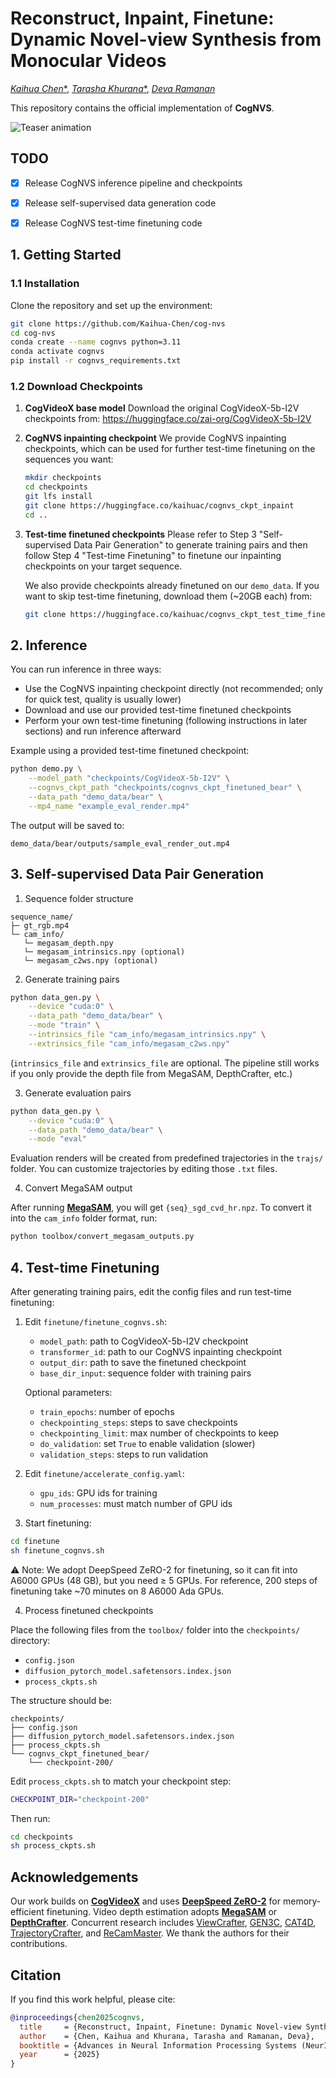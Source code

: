 # Reconstruct, Inpaint, Finetune: Dynamic Novel-view Synthesis from Monocular Videos

[*Kaihua Chen<sup>*</sup>*](https://www.linkedin.com/in/kaihuac/), [*Tarasha Khurana<sup>*</sup>*](https://www.cs.cmu.edu/~tkhurana/), [*Deva Ramanan*](https://www.cs.cmu.edu/~deva/)

This repository contains the official implementation of **CogNVS**.

![Teaser animation](assets/cognvs.gif)

## TODO

- [x] Release CogNVS inference pipeline and checkpoints

- [x] Release self-supervised data generation code

- [x] Release CogNVS test-time finetuning code

## 1. Getting Started

### 1.1 Installation

Clone the repository and set up the environment:

```bash
git clone https://github.com/Kaihua-Chen/cog-nvs
cd cog-nvs
conda create --name cognvs python=3.11
conda activate cognvs
pip install -r cognvs_requirements.txt
```

### 1.2 Download Checkpoints

1. **CogVideoX base model**
    Download the original CogVideoX-5b-I2V checkpoints from:
    https://huggingface.co/zai-org/CogVideoX-5b-I2V

2. **CogNVS inpainting checkpoint**
    We provide CogNVS inpainting checkpoints, which can be used for further test-time finetuning on the sequences you want:

   ```bash
   mkdir checkpoints
   cd checkpoints
   git lfs install
   git clone https://huggingface.co/kaihuac/cognvs_ckpt_inpaint
   cd ..
   ```

3. **Test-time finetuned checkpoints**
    Please refer to Step 3 "Self-supervised Data Pair Generation" to generate training pairs and then follow Step 4 "Test-time Finetuning" to finetune our inpainting checkpoints on your target sequence.

   We also provide checkpoints already finetuned on our `demo_data`. If you want to skip test-time finetuning, download them (~20GB each) from:

   ```bash
   git clone https://huggingface.co/kaihuac/cognvs_ckpt_test_time_finetuned
   ```

## 2. Inference

You can run inference in three ways:

- Use the CogNVS inpainting checkpoint directly (not recommended; only for quick test, quality is usually lower)
- Download and use our provided test-time finetuned checkpoints
- Perform your own test-time finetuning (following instructions in later sections) and run inference afterward

Example using a provided test-time finetuned checkpoint:

```bash
python demo.py \
    --model_path "checkpoints/CogVideoX-5b-I2V" \
    --cognvs_ckpt_path "checkpoints/cognvs_ckpt_finetuned_bear" \
    --data_path "demo_data/bear" \
    --mp4_name "example_eval_render.mp4"
```

The output will be saved to:

```
demo_data/bear/outputs/sample_eval_render_out.mp4
```

## 3. Self-supervised Data Pair Generation

1. Sequence folder structure

```
sequence_name/
├─ gt_rgb.mp4
└─ cam_info/
   └─ megasam_depth.npy
   └─ megasam_intrinsics.npy (optional)
   └─ megasam_c2ws.npy (optional)
```

2. Generate training pairs

```bash
python data_gen.py \
    --device "cuda:0" \
    --data_path "demo_data/bear" \
    --mode "train" \
    --intrinsics_file "cam_info/megasam_intrinsics.npy" \
    --extrinsics_file "cam_info/megasam_c2ws.npy"
```

(`intrinsics_file` and `extrinsics_file` are optional. The pipeline still works if you only provide the depth file from MegaSAM, DepthCrafter, etc.)

3. Generate evaluation pairs

```bash
python data_gen.py \
    --device "cuda:0" \
    --data_path "demo_data/bear" \
    --mode "eval"
```

Evaluation renders will be created from predefined trajectories in the `trajs/` folder. You can customize trajectories by editing those `.txt` files.

4. Convert MegaSAM output

After running **[MegaSAM](https://github.com/mega-sam/mega-sam)**, you will get `{seq}_sgd_cvd_hr.npz`. To convert it into the `cam_info` folder format, run:

```bash
python toolbox/convert_megasam_outputs.py
```

## 4. Test-time Finetuning

After generating training pairs, edit the config files and run test-time finetuning:

1. Edit `finetune/finetune_cognvs.sh`:

   - `model_path`: path to CogVideoX-5b-I2V checkpoint
   - `transformer_id`: path to our CogNVS inpainting checkpoint
   - `output_dir`: path to save the finetuned checkpoint
   - `base_dir_input`: sequence folder with training pairs

   Optional parameters:

   - `train_epochs`: number of epochs
   - `checkpointing_steps`: steps to save checkpoints
   - `checkpointing_limit`: max number of checkpoints to keep
   - `do_validation`: set `True` to enable validation (slower)
   - `validation_steps`: steps to run validation

2. Edit `finetune/accelerate_config.yaml`:

   - `gpu_ids`: GPU ids for training
   - `num_processes`: must match number of GPU ids

3. Start finetuning:

```bash
cd finetune
sh finetune_cognvs.sh
```

⚠️ Note: We adopt DeepSpeed ZeRO-2 for finetuning, so it can fit into A6000 GPUs (48 GB), but you need ≥ 5 GPUs. For reference, 200 steps of finetuning take ~70 minutes on 8 A6000 Ada GPUs.

4. Process finetuned checkpoints

Place the following files from the `toolbox/` folder into the `checkpoints/` directory:

- `config.json`
- `diffusion_pytorch_model.safetensors.index.json`
- `process_ckpts.sh`

The structure should be:

```
checkpoints/
├── config.json
├── diffusion_pytorch_model.safetensors.index.json
├── process_ckpts.sh
└── cognvs_ckpt_finetuned_bear/
    └── checkpoint-200/
```

Edit `process_ckpts.sh` to match your checkpoint step:

```bash
CHECKPOINT_DIR="checkpoint-200"
```

Then run:

```bash
cd checkpoints
sh process_ckpts.sh
```

## Acknowledgements

Our work builds on **[CogVideoX](https://huggingface.co/zai-org/CogVideoX-5b-I2V)** and uses **[DeepSpeed ZeRO-2](https://www.deepspeed.ai/tutorials/zero/)** for memory-efficient finetuning. Video depth estimation adopts **[MegaSAM](https://github.com/mega-sam/mega-sam)** or **[DepthCrafter](https://github.com/Tencent/DepthCrafter)**. Concurrent research includes [ViewCrafter](https://github.com/Drexubery/ViewCrafter), [GEN3C](https://research.nvidia.com/labs/toronto-ai/GEN3C/), [CAT4D](https://cat-4d.github.io/), [TrajectoryCrafter](https://github.com/TrajectoryCrafter/TrajectoryCrafter), and [ReCamMaster](https://jianhongbai.github.io/ReCamMaster/). We thank the authors for their contributions.

## Citation

If you find this work helpful, please cite:

```bibtex
@inproceedings{chen2025cognvs,
  title     = {Reconstruct, Inpaint, Finetune: Dynamic Novel-view Synthesis from Monocular Videos},
  author    = {Chen, Kaihua and Khurana, Tarasha and Ramanan, Deva},
  booktitle = {Advances in Neural Information Processing Systems (NeurIPS)},
  year      = {2025}
}
```